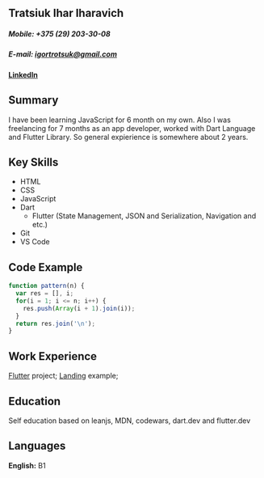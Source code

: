 Tratsiuk Ihar Iharavich 
-------------

##### Mobile: +375 (29) 203-30-08 
##### E-mail: igortrotsuk@gmail.com 
#### [LinkedIn][1]

## Summary

I have been learning JavaScript for 6 month on my own. Also I was freelancing for 7 months as an app developer, worked with Dart Language and Flutter Library. So general expierience is somewhere about 2 years.

## Key Skills

- HTML
- CSS
- JavaScript
- Dart 
  - Flutter (State Management, JSON and Serialization, Navigation and etc.)
- Git
- VS Code

## Code Example 

```javascript
function pattern(n) {
  var res = [], i;
  for(i = 1; i <= n; i++) {
    res.push(Array(i + 1).join(i));
  }
  return res.join('\n');
}
```

## Work Experience

[Flutter][2] project;
[Landing][3] example; 

## Education 

Self education based on leanjs, MDN, codewars, dart.dev and flutter.dev

## Languages

**English:** B1
 
[1]: https://www.linkedin.com/in/igor-trotsuk-a189b4177
[2]: https://github.com/Stepa-Kuropatkin/weatherapp
[3]: https://stepa-kuropatkin.github.io/first/

